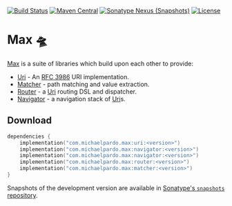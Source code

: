 [![Build Status](https://img.shields.io/github/workflow/status/pardom/max/CD)](https://github.com/pardom/max/actions?query=workflow%3ACD)
[![Maven Central](https://img.shields.io/maven-central/v/com.michaelpardo.max/navigator.svg)](#download)
[![Sonatype Nexus (Snapshots)](https://img.shields.io/nexus/s/https/oss.sonatype.org/com.michaelpardo.max/navigator.svg)](#download)
[![License](https://img.shields.io/github/license/pardom/max.svg)](LICENSE.md)

Max 🛸
=========

[Max][trimaxion] is a suite of libraries which build upon each other to provide:
 * [Uri][uri] - An [RFC 3986][rfc3986] URI implementation.
 * [Matcher][matcher] - path matching and value extraction.
 * [Router][router] - a [Uri] routing DSL and dispatcher.
 * [Navigator][navigator] - a navigation stack of [Uri][uri]s.

Download
--------

```kotlin
dependencies {
    implementation("com.michaelpardo.max:uri:<version>")
    implementation("com.michaelpardo.max:navigator:<version>")
    implementation("com.michaelpardo.max:navigator:<version>")
    implementation("com.michaelpardo.max:router:<version>")
    implementation("com.michaelpardo.max:matcher:<version>")
}
```

Snapshots of the development version are available in [Sonatype's `snapshots` repository][snapshots].

[trimaxion]: http://aliens.wikia.com/wiki/Trimaxion_Drone_Ship
[rfc3986]: https://tools.ietf.org/html/rfc3986
[uri]: uri
[matcher]: matcher
[router]: router
[navigator]: navigator
[snapshots]: https://oss.sonatype.org/content/repositories/snapshots/
